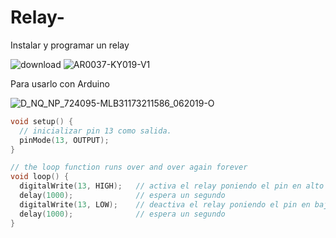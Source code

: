 # Relay-
Instalar y programar un relay

![download](https://user-images.githubusercontent.com/80070044/169896680-bd649efb-6ad9-4a4f-9bfb-d48f6c28f0a9.jpg)
![AR0037-KY019-V1](https://user-images.githubusercontent.com/80070044/169896893-d62421e2-5618-45b8-ad50-3c9e54cf19ff.jpg)


Para usarlo con Arduino

![D_NQ_NP_724095-MLB31173211586_062019-O](https://user-images.githubusercontent.com/80070044/169897053-548e6a1b-ca33-463f-8061-abdca29413ce.jpg)


```C++
void setup() {
  // inicializar pin 13 como salida.
  pinMode(13, OUTPUT);
}

// the loop function runs over and over again forever
void loop() {
  digitalWrite(13, HIGH);   // activa el relay poniendo el pin en alto
  delay(1000);              // espera un segundo
  digitalWrite(13, LOW);    // deactiva el relay poniendo el pin en bajo
  delay(1000);              // espera un segundo
}

```

